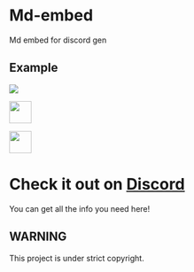 


# Md-embed
Md embed for discord gen

## Example

![](https://md-embed-site.dragonhunter1.repl.co/api/v2?tg=MD-STATS&hash=3830)

<a href="https://discord.gg/BrnAvMps"><img src="https://md-embed-site.dragonhunter1.repl.co/api/v2/frozen?tg=MD-STATS&hash=3830" height="40"></a>


<a href="https://discord.gg/BrnAvMps"><img src="https://md-embed-site.dragonhunter1.repl.co/api/v1/frozen?tg=MD-STATS&hash=3830" height="40"></a>


# Check it out on [Discord](https://discord.gg/BrnAvMps)
You can get all the info you need here!









## WARNING
This project is under strict copyright.
